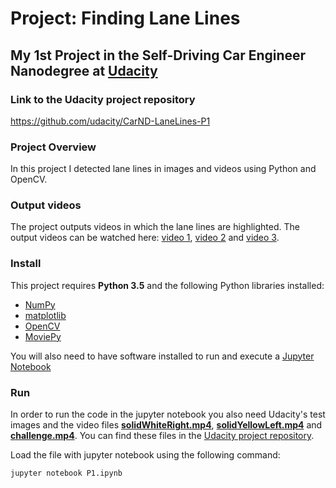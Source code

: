 # Project: Finding Lane Lines
## My 1st Project in the Self-Driving Car Engineer Nanodegree at [Udacity](https://www.udacity.com/)

### Link to the Udacity project repository

https://github.com/udacity/CarND-LaneLines-P1

### Project Overview

In this project I detected lane lines in images and videos using Python and OpenCV.

### Output videos

The project outputs videos in which the lane lines are highlighted. The output videos can be watched here: [video 1](https://drive.google.com/open?id=0B0agIiDyIPj1d1YwbTNaZ0ZYczA), [video 2](https://drive.google.com/open?id=0B0agIiDyIPj1MGVKNmNGMURqLXc) and [video 3](https://drive.google.com/open?id=0B0agIiDyIPj1UkZtWjh5dkI3VGs).

### Install

This project requires **Python 3.5** and the following Python libraries installed:

- [NumPy](http://www.numpy.org/)
- [matplotlib](http://matplotlib.org/)
- [OpenCV](http://opencv.org/)
- [MoviePy](http://zulko.github.io/moviepy/)

You will also need to have software installed to run and execute a [Jupyter Notebook](http://jupyter.org/)

### Run

In order to run the code in the jupyter notebook you also need Udacity's test images and the video files [**solidWhiteRight.mp4**](https://github.com/udacity/CarND-LaneLines-P1/blob/master/test_videos/solidWhiteRight.mp4), [**solidYellowLeft.mp4**](https://github.com/udacity/CarND-LaneLines-P1/blob/master/test_videos/solidYellowLeft.mp4) and [**challenge.mp4**](https://github.com/udacity/CarND-LaneLines-P1/blob/master/test_videos/challenge.mp4). You can find these files in the [Udacity project repository](https://github.com/udacity/CarND-LaneLines-P1).

Load the file with jupyter notebook using the following command:

```jupyter notebook P1.ipynb```
